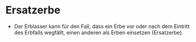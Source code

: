 # Ersatzerbe

- Der Erblasser kann für den Fall, dass ein Erbe vor oder nach dem Eintritt des Erbfalls wegfällt, einen anderen als Erben einsetzen (Ersatzerbe).

